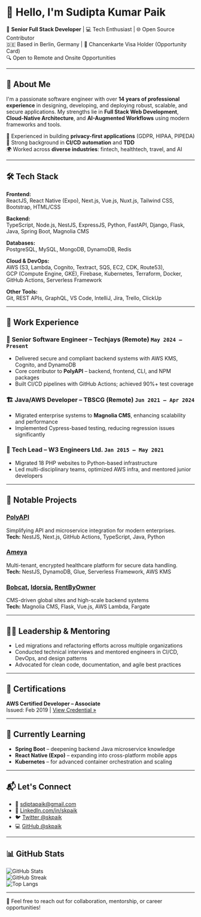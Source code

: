# 👋 Hello, I'm Sudipta Kumar Paik

🚀 **Senior Full Stack Developer** | 💻 Tech Enthusiast | 🌐 Open Source Contributor  
🇩🇪 Based in Berlin, Germany | 🧳 Chancenkarte Visa Holder (Opportunity Card)  
🔍 Open to Remote and Onsite Opportunities  

---

## 🧠 About Me

I'm a passionate software engineer with over **14 years of professional experience** in designing, developing, and deploying robust, scalable, and secure applications. My strengths lie in **Full Stack Web Development**, **Cloud-Native Architecture**, and **AI-Augmented Workflows** using modern frameworks and tools.

🔐 Experienced in building **privacy-first applications** (GDPR, HIPAA, PIPEDA)  
🧪 Strong background in **CI/CD automation** and **TDD**  
🌍 Worked across **diverse industries**: fintech, healthtech, travel, and AI  

---

## 🛠️ Tech Stack

**Frontend:**  
ReactJS, React Native (Expo), Next.js, Vue.js, Nuxt.js, Tailwind CSS, Bootstrap, HTML/CSS  

**Backend:**  
TypeScript, Node.js, NestJS, ExpressJS, Python, FastAPI, Django, Flask, Java, Spring Boot, Magnolia CMS  

**Databases:**  
PostgreSQL, MySQL, MongoDB, DynamoDB, Redis  

**Cloud & DevOps:**  
AWS (S3, Lambda, Cognito, Textract, SQS, EC2, CDK, Route53),  
GCP (Compute Engine, GKE), Firebase, Kubernetes, Terraform, Docker, GitHub Actions, Serverless Framework  

**Other Tools:**  
Git, REST APIs, GraphQL, VS Code, IntelliJ, Jira, Trello, ClickUp  

---

## 💼 Work Experience

### 🧩 **Senior Software Engineer** – Techjays (Remote) `May 2024 – Present`
- Delivered secure and compliant backend systems with AWS KMS, Cognito, and DynamoDB  
- Core contributor to **PolyAPI** – backend, frontend, CLI, and NPM packages  
- Built CI/CD pipelines with GitHub Actions; achieved 90%+ test coverage  

### 🏗️ **Java/AWS Developer** – TBSCG (Remote) `Jun 2021 – Apr 2024`  
- Migrated enterprise systems to **Magnolia CMS**, enhancing scalability and performance  
- Implemented Cypress-based testing, reducing regression issues significantly  

### 🚀 **Tech Lead** – W3 Engineers Ltd. `Jan 2015 – May 2021`  
- Migrated 18 PHP websites to Python-based infrastructure  
- Led multi-disciplinary teams, optimized AWS infra, and mentored junior developers  

---

## 🧪 Notable Projects

### [PolyAPI](https://polyapi.io)  
Simplifying API and microservice integration for modern enterprises.  
**Tech:** NestJS, Next.js, GitHub Actions, TypeScript, Java, Python  

### [Ameya](https://ameya.ca)  
Multi-tenant, encrypted healthcare platform for secure data handling.  
**Tech:** NestJS, DynamoDB, Glue, Serverless Framework, AWS KMS  

### [Bobcat](https://bobcat.com), [Idorsia](https://www.idorsia.com), [RentByOwner](https://www.rentbyowner.com)  
CMS-driven global sites and high-scale backend systems  
**Tech:** Magnolia CMS, Flask, Vue.js, AWS Lambda, Fargate  

---

## 🧑‍🏫 Leadership & Mentoring

- Led migrations and refactoring efforts across multiple organizations  
- Conducted technical interviews and mentored engineers in CI/CD, DevOps, and design patterns  
- Advocated for clean code, documentation, and agile best practices  

---

## 📜 Certifications

**AWS Certified Developer – Associate**  
Issued: Feb 2019 | [View Credential »](https://www.credly.com/badges/e178f576-ed5c-470d-9532-cc4a82e6f037)

---

## 🌱 Currently Learning

- **Spring Boot** – deepening backend Java microservice knowledge  
- **React Native (Expo)** – expanding into cross-platform mobile apps  
- **Kubernetes** – for advanced container orchestration and scaling  

---

## 📬 Let's Connect

- 📧 [sdiptapaik@gmail.com](mailto:sdiptapaik@gmail.com)  
- 💼 [LinkedIn.com/in/skpaik](https://www.linkedin.com/in/skpaik)  
- 🐦 [Twitter @skpaik](https://twitter.com/skpaik)  
- 💻 [GitHub @skpaik](https://github.com/skpaik)

---

## 📊 GitHub Stats

![GitHub Stats](https://github-readme-stats.vercel.app/api?username=skpaik&show_icons=true&theme=radical)  
![GitHub Streak](https://streak-stats.demolab.com/?user=skpaik&theme=radical)  
![Top Langs](https://github-readme-stats.vercel.app/api/top-langs/?username=skpaik&layout=compact&theme=radical)

---

🤝 Feel free to reach out for collaboration, mentorship, or career opportunities!
